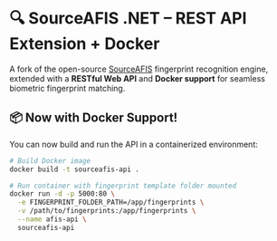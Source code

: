 # 🔍 SourceAFIS .NET – REST API Extension + Docker

A fork of the open-source [SourceAFIS](https://github.com/robertvazan/sourceafis-net) fingerprint recognition engine, extended with a **RESTful Web API** and **Docker support** for seamless biometric fingerprint matching.

## 📦 Now with Docker Support!

You can now build and run the API in a containerized environment:

```bash
# Build Docker image
docker build -t sourceafis-api .

# Run container with fingerprint template folder mounted
docker run -d -p 5000:80 \
  -e FINGERPRINT_FOLDER_PATH=/app/fingerprints \
  -v /path/to/fingerprints:/app/fingerprints \
  --name afis-api \
  sourceafis-api
